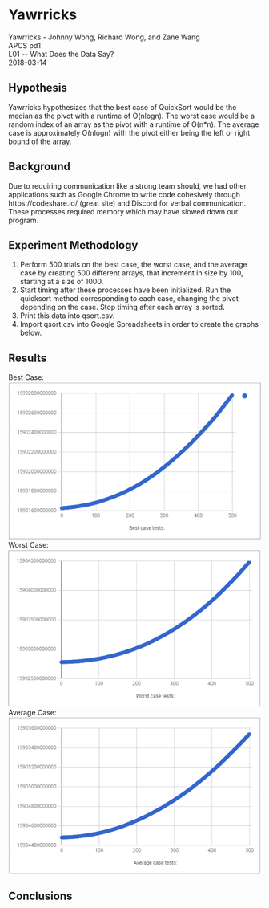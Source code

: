 # Yawrricks
Yawrricks - Johnny Wong, Richard Wong, and Zane Wang <br />
APCS pd1 <br />
L01 -- What Does the Data Say? <br />
2018-03-14

## Hypothesis
  <p> Yawrricks hypothesizes that the best case of QuickSort would be the median as the pivot with a runtime of O(nlogn). 
  The worst case would be a random index of an array as the pivot with a runtime of O(n*n). The average case is approximately
   O(nlogn) with the pivot either being the left or right bound of the array.</p>
   
## Background
  <p> Due to requiring communication like a strong team should, we had other applications such as Google Chrome to write code 
   cohesively through https://codeshare.io/ (great site) and Discord for verbal communication. These processes required memory
   which may have slowed down our program. </p>
   
## Experiment Methodology
  1. Perform 500 trials on the best case, the worst case, and the average case by creating 500 different arrays, that increment
  in size by 100, starting at a size of 1000.
  2. Start timing after these processes have been initialized. Run the quicksort method corresponding to each case, changing the
  pivot depending on the case. Stop timing after each array is sorted.
  3. Print this data into qsort.csv.
  4. Import qsort.csv into Google Spreadsheets in order to create the graphs below.
  
## Results
  Best Case: <br/>
  ![alt text](bestcase.png)
  Worst Case: <br/>
  ![alt text](worstcase.png)
  Average Case: <br/>
  ![alt text](averagecase.png)
  
## Conclusions
